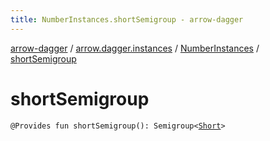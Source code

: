 ```yaml
---
title: NumberInstances.shortSemigroup - arrow-dagger
---
```


[arrow-dagger](../../index.html) / [arrow.dagger.instances](../index.html) / [NumberInstances](index.html) / [shortSemigroup](./short-semigroup.html)

# shortSemigroup

`@Provides fun shortSemigroup(): Semigroup<`[`Short`](https://kotlinlang.org/api/latest/jvm/stdlib/kotlin/-short/index.html)`>`